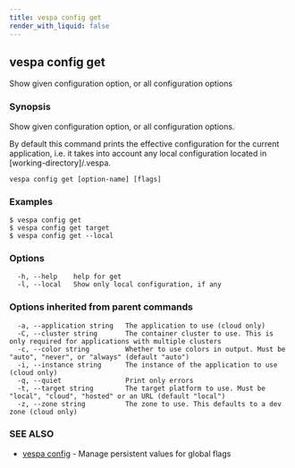 ```yaml
---
title: vespa config get
render_with_liquid: false
---
```


## vespa config get

Show given configuration option, or all configuration options

### Synopsis

Show given configuration option, or all configuration options.

By default this command prints the effective configuration for the current
application, i.e. it takes into account any local configuration located in
[working-directory]/.vespa.


```
vespa config get [option-name] [flags]
```

### Examples

```
$ vespa config get
$ vespa config get target
$ vespa config get --local

```

### Options

```
  -h, --help    help for get
  -l, --local   Show only local configuration, if any
```

### Options inherited from parent commands

```
  -a, --application string   The application to use (cloud only)
  -C, --cluster string       The container cluster to use. This is only required for applications with multiple clusters
  -c, --color string         Whether to use colors in output. Must be "auto", "never", or "always" (default "auto")
  -i, --instance string      The instance of the application to use (cloud only)
  -q, --quiet                Print only errors
  -t, --target string        The target platform to use. Must be "local", "cloud", "hosted" or an URL (default "local")
  -z, --zone string          The zone to use. This defaults to a dev zone (cloud only)
```

### SEE ALSO

* [vespa config](vespa_config.html)	 - Manage persistent values for global flags

